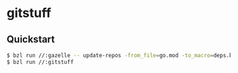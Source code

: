 # gitstuff

## Quickstart

```bash
$ bzl run //:gazelle -- update-repos -from_file=go.mod -to_macro=deps.bzl%go_dependencies
$ bzl run //:gitstuff
```
